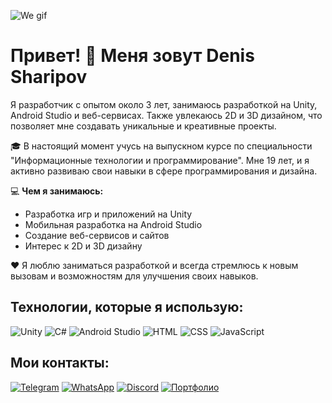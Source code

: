 ![We gif](https://crimson-phantom.ru/We.gif)

# Привет! 👋 Меня зовут Denis Sharipov

Я разработчик с опытом около 3 лет, занимаюсь разработкой на Unity, Android Studio и веб-сервисах. Также увлекаюсь 2D и 3D дизайном, что позволяет мне создавать уникальные и креативные проекты.

🎓 В настоящий момент учусь на выпускном курсе по специальности "Информационные технологии и программирование". Мне 19 лет, и я активно развиваю свои навыки в сфере программирования и дизайна.

💻 **Чем я занимаюсь:**
- Разработка игр и приложений на Unity
- Мобильная разработка на Android Studio
- Создание веб-сервисов и сайтов
- Интерес к 2D и 3D дизайну

❤️ Я люблю заниматься разработкой и всегда стремлюсь к новым вызовам и возможностям для улучшения своих навыков.

## Технологии, которые я использую:
![Unity](https://img.shields.io/badge/-Unity-100000?style=flat-square&logo=unity&logoColor=white)
![C#](https://img.shields.io/badge/-C%23-239120?style=flat-square&logo=c-sharp&logoColor=white)
![Android Studio](https://img.shields.io/badge/-Android%20Studio-3DDC84?style=flat-square&logo=android-studio&logoColor=white)
![HTML](https://img.shields.io/badge/-HTML-E34F26?style=flat-square&logo=html5&logoColor=white)
![CSS](https://img.shields.io/badge/-CSS-1572B6?style=flat-square&logo=css3&logoColor=white)
![JavaScript](https://img.shields.io/badge/-JavaScript-F7DF1E?style=flat-square&logo=javascript&logoColor=black)

## Мои контакты:
[![Telegram](https://img.shields.io/badge/Telegram-2CA5E0?style=for-the-badge&logo=telegram&logoColor=white)](https://t.me/ваш_телеграм) 
[![WhatsApp](https://img.shields.io/badge/WhatsApp-25D366?style=for-the-badge&logo=whatsapp&logoColor=white)](https://wa.me/ваш_номер) 
[![Discord](https://img.shields.io/badge/Discord-5865F2?style=for-the-badge&logo=discord&logoColor=white)](https://discordapp.com/users/ваш_дискорд) 
[![Портфолио](https://img.shields.io/badge/Портфолио-000000?style=for-the-badge&logo=about.me&logoColor=white)](https://ваш-сайт-с-портфолио.com)
